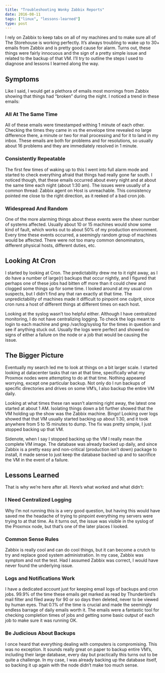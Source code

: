 ```yaml
---
title: "Troubleshooting Wonky Zabbix Reports"
date: 2016-08-11
tags: ["linux", "lessons-learned"]
type: post
---
```


I rely on Zabbix to keep tabs on all of my machines and to make sure all of The
Storehouse is working perfectly.  It’s always troubling to wake up to 30+ emails
from Zabbix and is pretty good cause for alarm.  Turns out, these things were
fairly innocuous and the sign of a pretty simple issue and related to the backup
of that VM.  I’ll try to outline the steps I used to diagnose and lessons I
learned along the way.

## Symptoms

Like I said, I would get a plethora of emails most mornings from Zabbix showing
that things had “broken” during the night.  I noticed a trend in these emails:

### All At The Same Time

All of these emails were timestamped withing 1 minute of each other.  Checking
the times they came in vs the envelope time revealed no large difference there,
a minute or two for mail processing and for it to land in my inbox.  These
emails are both for problems and for resolutions, so usually about 16 problems
and they are immediately resolved in 1 minute.

### Consistently Repeatable

The first few times of waking up to this I went into full alarm mode and started
to check everything afraid that things had really gone far south.  I noticed
though, that these emails occurred about every night and at about the same time
each night (about 1:30 am).  The issues were usually of a common thread: Zabbix
agent on Host is unreachable.  This consistency pointed me close to the right
direction, as it reeked of a bad cron job.

### Widespread And Random

One of the more alarming things about these events were the sheer number of
systems affected.  Usually about 10 or 15 machines would show some kind of
fault, which works out to about 50% of my production environment.  Every time
these events occurred, a seemingly random group of machines would be affected.
There were not too many common denominators, different physical hosts, different
duties, etc.

## Looking At Cron

I started by looking at Cron.  The predictability drew me to it right away, as I
do have a number of large(r) backups that occur nightly, and I figured that
perhaps one of these jobs had bitten off more than it could chew and clogged
some things up for some time.  I looked around at my usual cron suspects, but I
didn’t find any that ran exactly at that time.  The unpredictability of machines
made it difficult to pinpoint one culprit, since cron runs a host of different
things at different times on each host.

Looking at the syslog wasn’t too helpful either.  Although I have centralized
monitoring, I do not have centralizing logging.  To check the logs meant to
login to each machine and grep /var/log/syslog for the times in question and see
if anything stuck out.  Usually the logs were perfect and showed no signs of
either a failure on the node or a job that would be causing the issue.

## The Bigger Picture

Eventually my search led me to look at things on a bit larger scale.  I started
looking at datacenter tasks that ran at that time, specifically what my Proxmox
nodes were attempting to do at that time.  Nothing appeared worrying, except one
particular backup.  Not only do I run backups of specific directories and drives
on some VM’s, I also backup the entire VM daily.

Looking at what times these ran wasn’t alarming right away, the latest one
started at about 1 AM.  Isolating things down a bit further showed that the VM
holding up the show was the Zabbix machine.  Bingo!  Looking over logs showed
that that VM usually started backing up about 1:30, and it took anywhere from 5
to 15 minutes to dump.  The fix was pretty simple, I just stopped backing up
that VM.

Sidenote, when I say I stopped backing up the VM I really mean the complete VM
image.  The database was already backed up daily, and since Zabbix is a pretty
easy and non-critical (production isn’t down) package to install, it made sense
to just keep the database backed up and to sacrifice the VM in the event of a
failure.

## Lessons Learned

That is why we’re here after all.  Here’s what worked and what didn’t:

### I Need Centralized Logging

Why I’m not running this is a very good question, but having this would have
saved me the headache of trying to pinpoint everything my servers were trying to
at that time.  As it turns out, the issue was visible in the syslog of the
Proxmox node, but that’s one of the later places I looked.

### Common Sense Rules

Zabbix is really cool and can do cool things, but it can become a crutch to try
and replace good system administration.  In my case, Zabbix was symptom and not
the test.  Had I assumed Zabbix was correct, I would have never found the
underlying issue.

### Logs and Notifications Work

I have a dedicated account just for keeping email logs of backups and cron jobs.
99.9% of the time these emails get marked as read by Thunderbird’s mail filter
and filed away for 90 or so days then deleted, never to be viewed by human eyes.
That 0.1% of the time is crucial and made the seemingly endless barrage of daily
emails worth it.  The emails were a fantastic tool for checking completion times
of jobs and getting some basic output of each job to make sure it was running
OK.

### Be Judicious About Backups

I once heard that everything dealing with computers is compromising.  This was
no exception.  It sounds really great on paper to backup entire VM’s, including
their large database, every day but practically this turns out to be quite a
challenge.  In my case, I was already backing up the database itself, so backing
it up again with the node didn’t make too much sense.
